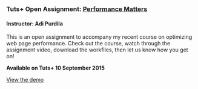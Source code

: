 ### Tuts+ Open Assignment: [Performance Matters](http://webdesign.tutsplus.com/articles/performance-matters-open-assignment--cms-24779)
#### Instructor: Adi Purdila

This is an open assignment to accompany my recent course on optimizing web page performance. Check out the course, watch through the assignment video, download the workfiles, then let us know how you get on!

**Available on Tuts+ 10 September 2015**

[View the demo](http://tutsplus.github.io/performance-matters-open-assignment)
